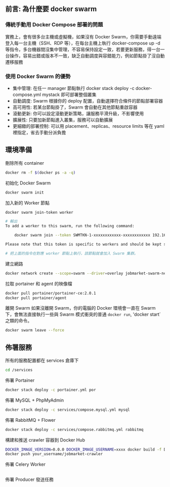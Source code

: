 ## 前言: 為什麼要 docker swarm

### 傳統手動用 Docker Compose 部署的問題

實務上，會有很多台主機或虛擬機，如果沒有 Docker Swarm，你需要手動遠端登入每一台主機（SSH、RDP 等），在每台主機上執行 docker-compose up -d 等指令，多台機器間沒集中管理，不容易保持設定一致，若要更新服務，得一台一台操作，容易出錯或版本不一致，缺乏自動調度與容錯能力，例如節點掛了沒自動遷移服務

### 使用 Docker Swarm 的優勢

- 集中管理: 在任一 manager 節點執行 docker stack deploy -c docker-compose.yml mystack 即可部署整個叢集
- 自動調度: Swarm 根據你的 deploy 配置，自動選擇符合條件的節點部署容器
- 高可用性: 若某台節點掛了，Swarm 會自動在其他節點重啟容器
- 滾動更新: 你可以設定滾動更新策略，讓服務平滑升級，不影響使用
- 擴展性: 只要加新節點進入叢集，服務可以自動擴展
- 更細緻的部署控制: 可以用 placement、replicas、resource limits 等在 yaml 裡指定，省去手動分派負擔

## 環境準備

刪除所有 container
```bash
docker rm -f $(docker ps -a -q)
```

初始化 Docker Swarm
```bash
docker swarm init
```

加入新的 Worker 節點
```bash
docker swarm join-token worker

# 輸出
To add a worker to this swarm, run the following command:

    docker swarm join --token SWMTKN-1-xxxxxxxxxxxx-xxxxxxxxxxxx 192.168.1.100:2377

Please note that this token is specific to workers and should be kept secret

# 把上面的指令在對應 worker 節點上執行，該節點就會加入 Swarm 集群。
```


建立網路
```bash
docker network create --scope=swarm --driver=overlay jobmarket-swarm-network
```

拉取 portainer 和 agent 的映像檔
```bash
docker pull portainer/portainer-ce:2.0.1
docker pull portainer/agent
```

離開 Swarm
如果沒離開 Swarm，你的電腦的 Docker 環境會一直在 Swarm 下，會無法直接執行一些與 Swarm 模式衝突的普通 `docker run`, 'docker start` 之類的命令。
```bash
docker swarm leave --force
```

## 佈署服務

所有的服務配置都在 services 倉庫下
```bash
cd /services
```

佈署 Portainer
```bash
docker stack deploy -c portainer.yml por
```

佈署 MySQL + PhpMyAdmin
```bash
docker stack deploy -c services/compose.mysql.yml mysql
```

佈署 RabbitMQ + Flower
```bash
docker stack deploy -c services/compose.rabbitmq.yml rabbitmq
```

構建和推送 crawler 容器到 Docker Hub
```bash
DOCKER_IMAGE_VERSION=0.0.0 DOCKER_IMAGE_USERNAME=xxxx docker build -f Dockerfile -t xxx/jobmarket-crawler
docker push your_username/jobmarket-crawler
```

佈署 Celery Worker
```bash

```

佈署 Producer 發送任務
```bash
```